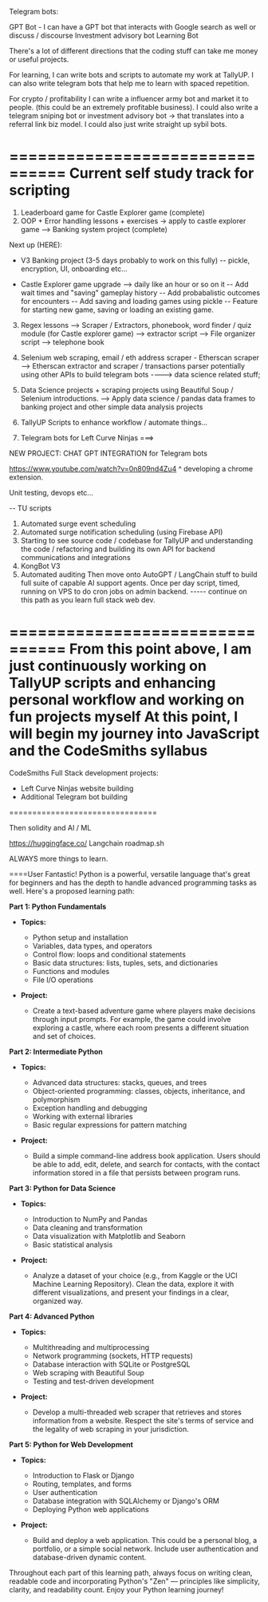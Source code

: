 Telegram bots:

GPT Bot - I can have a GPT bot that interacts with Google search as well or discuss / discourse
Investment advisory bot
Learning Bot


There's a lot of different directions that the coding stuff can take me money or useful projects.

For learning, I can write bots and scripts to automate my work at TallyUP.
I can also write telegram bots that help me to learn with spaced repetition.

For crypto / profitability I can write a influencer army bot and market it to people. (this could be an extremely profitable business).
I could also write a telegram sniping bot or investment advisory bot -> that translates into a referral link biz model.
I could also just write straight up sybil bots.









================================
Current self study track for scripting
================================
1. Leaderboard game for Castle Explorer game (complete)
2. OOP + Error handling lessons + exercises -> apply to castle explorer game
--> Banking system project (complete)

Next up (HERE):
- V3 Banking project (3-5 days probably to work on this fully)
-- pickle, encryption, UI, onboarding etc...

- Castle Explorer game upgrade --> daily like an hour or so on it
-- Add wait times and "saving" gameplay history
-- Add probabalistic outcomes for encounters
-- Add saving and loading games using pickle
-- Feature for starting new game, saving or loading an existing game.

3. Regex lessons
--> Scraper / Extractors, phonebook, word finder / quiz module (for Castle explorer game)
--> extractor script
--> File organizer script
--> telephone book


4. Selenium web scraping, email / eth address scraper - Etherscan scraper
--> Etherscan extractor and scraper / transactions parser potentially using other APIs to build telegram bots
----> data science related stuff;



5. Data Science projects + scraping projects using Beautiful Soup / Selenium introductions.
--> Apply data science / pandas data frames to banking project and other simple data analysis projects

6. TallyUP Scripts to enhance workflow / automate things...
7. Telegram bots for Left Curve Ninjas ===>

NEW PROJECT:
CHAT GPT INTEGRATION for Telegram bots







https://www.youtube.com/watch?v=0n809nd4Zu4
^ developing a chrome extension.






Unit testing, devops etc...

-- TU scripts
1. Automated surge event scheduling
2. Automated surge notification scheduling (using Firebase API)
3. Starting to see source code / codebase for TallyUP and understanding the code / refactoring and building its own API for backend communications and integrations
4. KongBot V3
5. Automated auditing
Then move onto AutoGPT / LangChain stuff to build full suite of capable AI support agents.
Once per day script, timed, running on VPS to do cron jobs on admin backend.
----- continue on this path as you learn full stack web dev.

================================
From this point above, I am just continuously working on TallyUP scripts and enhancing personal workflow and working on fun projects myself
At this point, I will begin my journey into JavaScript and the CodeSmiths syllabus
================================
CodeSmiths Full Stack development projects:

- Left Curve Ninjas website building
- Additional Telegram bot building


================================





Then solidity and AI / ML

https://huggingface.co/
Langchain
roadmap.sh

ALWAYS more things to learn.





====User
Fantastic! Python is a powerful, versatile language that's great for beginners and has the depth to handle advanced programming tasks as well. Here's a proposed learning path:

**Part 1: Python Fundamentals**

- **Topics:**
  - Python setup and installation
  - Variables, data types, and operators
  - Control flow: loops and conditional statements
  - Basic data structures: lists, tuples, sets, and dictionaries
  - Functions and modules
  - File I/O operations

- **Project:**
  - Create a text-based adventure game where players make decisions through input prompts. For example, the game could involve exploring a castle, where each room presents a different situation and set of choices.

**Part 2: Intermediate Python**

- **Topics:**
  - Advanced data structures: stacks, queues, and trees
  - Object-oriented programming: classes, objects, inheritance, and polymorphism
  - Exception handling and debugging
  - Working with external libraries
  - Basic regular expressions for pattern matching

- **Project:**
  - Build a simple command-line address book application. Users should be able to add, edit, delete, and search for contacts, with the contact information stored in a file that persists between program runs.

**Part 3: Python for Data Science**

- **Topics:**
  - Introduction to NumPy and Pandas
  - Data cleaning and transformation
  - Data visualization with Matplotlib and Seaborn
  - Basic statistical analysis

- **Project:**
  - Analyze a dataset of your choice (e.g., from Kaggle or the UCI Machine Learning Repository). Clean the data, explore it with different visualizations, and present your findings in a clear, organized way.

**Part 4: Advanced Python**

- **Topics:**
  - Multithreading and multiprocessing
  - Network programming (sockets, HTTP requests)
  - Database interaction with SQLite or PostgreSQL
  - Web scraping with Beautiful Soup
  - Testing and test-driven development

- **Project:**
  - Develop a multi-threaded web scraper that retrieves and stores information from a website. Respect the site's terms of service and the legality of web scraping in your jurisdiction.

**Part 5: Python for Web Development**

- **Topics:**
  - Introduction to Flask or Django
  - Routing, templates, and forms
  - User authentication
  - Database integration with SQLAlchemy or Django's ORM
  - Deploying Python web applications

- **Project:**
  - Build and deploy a web application. This could be a personal blog, a portfolio, or a simple social network. Include user authentication and database-driven dynamic content.

Throughout each part of this learning path, always focus on writing clean, readable code and incorporating Python's "Zen" — principles like simplicity, clarity, and readability count. Enjoy your Python learning journey!
